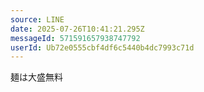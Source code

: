```yaml
---
source: LINE
date: 2025-07-26T10:41:21.295Z
messageId: 571591657938747792
userId: Ub72e0555cbf4df6c5440b4dc7993c71d
---
```


麺は大盛無料